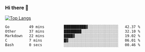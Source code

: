 ### Hi there 👋

<!--
**3Xpl0it3r/3Xpl0it3r** is a ✨ _special_ ✨ repository because its `README.md` (this file) appears on your GitHub profile.

Here are some ideas to get you started:

- 🔭 I’m currently working on ...
- 🌱 I’m currently learning ...
- 👯 I’m looking to collaborate on ...
- 🤔 I’m looking for help with ...
- 💬 Ask me about ...
- 📫 How to reach me: ...
- 😄 Pronouns: ...
- ⚡ Fun fact: ...
-->


[![Top Langs](https://github-readme-stats.vercel.app/api/top-langs/?username=3Xpl0it3r&layout=compact)](https://github.com/3Xpl0it3r/3Xpl0it3r)

<!--START_SECTION:waka-->

```txt
Go         49 mins         ██████████▓░░░░░░░░░░░░░░   42.37 %
Other      37 mins         ████████░░░░░░░░░░░░░░░░░   32.10 %
Markdown   22 mins         ████▓░░░░░░░░░░░░░░░░░░░░   19.02 %
C          7 mins          █▓░░░░░░░░░░░░░░░░░░░░░░░   06.01 %
Bash       0 secs          ░░░░░░░░░░░░░░░░░░░░░░░░░   00.46 %
```

<!--END_SECTION:waka-->
